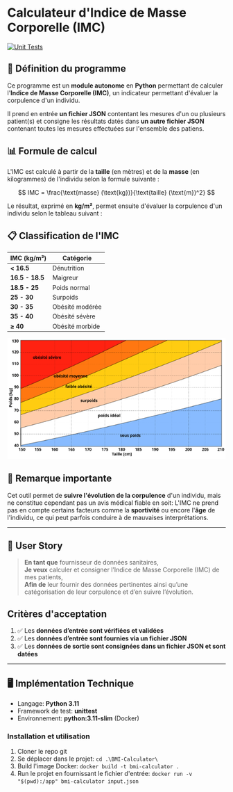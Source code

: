 # Calculateur d'Indice de Masse Corporelle (IMC)

[![Unit Tests](https://github.com/Nakhiru/BMI-Calculator/actions/workflows/testing.yml/badge.svg?branch=main)](https://github.com/Nakhiru/BMI-Calculator/actions/workflows/testing.yml)

## 📌 Définition du programme

Ce programme est un **module autonome** en **Python** permettant de calculer l'**Indice de Masse Corporelle (IMC)**, un indicateur permettant d'évaluer la corpulence d'un individu.

Il prend en entrée **un fichier JSON** contentant les mesures d'un ou plusieurs patient(s) et consigne les résultats datés dans **un autre fichier JSON** contenant toutes les mesures effectuées sur l'ensemble des patiens.  

## 📊 Formule de calcul

L'IMC est calculé à partir de la **taille** (en mètres) et de la **masse** (en kilogrammes) de l'individu selon la formule suivante :

$$
IMC = \frac{\text{masse} (\text{kg})}{\text{taille} (\text{m})^2}
$$

Le résultat, exprimé en **kg/m²**, permet ensuite d'évaluer la corpulence d'un individu selon le tableau suivant :

## 📋 Classification de l'IMC

| IMC (kg/m²)       | Catégorie                 |
|-------------------|-------------------------|
| **< 16.5**       | Dénutrition              |
| **16.5 - 18.5**  | Maigreur                 |
| **18.5 - 25**    | Poids normal             |
| **25 - 30**      | Surpoids                 |
| **30 - 35**      | Obésité modérée          |
| **35 - 40**      | Obésité sévère           |
| **≥ 40**         | Obésité morbide          |

![Catégorisation de la corpulence](bmi.png)

## 🏥 Remarque importante

Cet outil permet de **suivre l'évolution de la corpulence** d'un individu, mais ne constitue cependant pas un avis médical fiable en soit:
L'IMC ne prend pas en compte certains facteurs comme la **sportivité** ou encore l'**âge** de l'individu, ce qui peut parfois conduire à de mauvaises interprétations.

---

## 🎯 User Story

> **En tant que** fournisseur de données sanitaires,  
> **Je veux** calculer et consigner l’Indice de Masse Corporelle (IMC) de mes patients,  
> **Afin de** leur fournir des données pertinentes ainsi qu’une catégorisation de leur corpulence et d’en suivre l’évolution.

## Critères d'acceptation

1. ✅ Les **données d’entrée sont vérifiées et validées**  
2. ✅ Les **données d’entrée sont fournies via un fichier JSON**  
3. ✅ Les **données de sortie sont consignées dans un fichier JSON et sont datées**  

---

## 🖥️ Implémentation Technique

- Langage: **Python 3.11**
- Framework de test: **unittest**
- Environnement: **python:3.11-slim** (Docker)

### Installation et utilisation

1. Cloner le repo git
2. Se déplacer dans le projet: ```cd .\BMI-Calculator\```
3. Build l'image Docker: ```docker build -t bmi-calculator .```
4. Run le projet en fournissant le fichier d'entrée: ```docker run -v "$(pwd):/app" bmi-calculator input.json```
